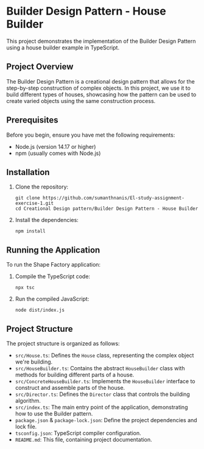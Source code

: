 # Builder Design Pattern - House Builder

This project demonstrates the implementation of the Builder Design Pattern using a house builder example in TypeScript.

## Project Overview

The Builder Design Pattern is a creational design pattern that allows for the step-by-step construction of complex objects. In this project, we use it to build different types of houses, showcasing how the pattern can be used to create varied objects using the same construction process.

## Prerequisites

Before you begin, ensure you have met the following requirements:

- Node.js (version 14.17 or higher)
- npm (usually comes with Node.js)

## Installation

1. Clone the repository:
   ```
   git clone https://github.com/sumanthnanis/El-study-assignment-exercise-1.git
   cd Creational Design pattern/Builder Design Pattern - House Builder
   ```

2. Install the dependencies:
   ```
   npm install
   ```

## Running the Application

To run the Shape Factory application:

1. Compile the TypeScript code:
   ```
   npx tsc
   ```

2. Run the compiled JavaScript:
   ```
   node dist/index.js
   ```

## Project Structure

The project structure is organized as follows:

- `src/House.ts`: Defines the `House` class, representing the complex object we're building.
- `src/HouseBuilder.ts`: Contains the abstract `HouseBuilder` class with methods for building different parts of a house.
- `src/ConcreteHouseBuilder.ts`: Implements the `HouseBuilder` interface to construct and assemble parts of the house.
- `src/Director.ts`: Defines the `Director` class that controls the building algorithm.
- `src/index.ts`: The main entry point of the application, demonstrating how to use the Builder pattern.
- `package.json` & `package-lock.json`: Define the project dependencies and lock file.
- `tsconfig.json`: TypeScript compiler configuration.
- `README.md`: This file, containing project documentation.


